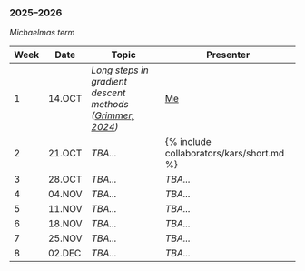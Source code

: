 ### 2025–2026

*Michaelmas term*

| Week | Date | Topic | Presenter |
| --- | --- | --- | --- |
| 1 | 14.OCT | *Long steps in gradient descent methods ([Grimmer, 2024](/reading-group/suggested/#grimmer-2024))* | [Me](/) |
| 2 | 21.OCT | *TBA...* | {% include collaborators/kars/short.md %} |
| 3 | 28.OCT | *TBA...* | *TBA...* |
| 4 | 04.NOV | *TBA...* | *TBA...* |
| 5 | 11.NOV | *TBA...* | *TBA...* |
| 6 | 18.NOV | *TBA...* | *TBA...* |
| 7 | 25.NOV | *TBA...* | *TBA...* |
| 8 | 02.DEC | *TBA...* | *TBA...* |